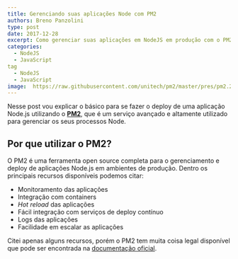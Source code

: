 ```yaml
---
title: Gerenciando suas aplicações Node com PM2
authors: Breno Panzolini
type: post
date: 2017-12-28
excerpt: Como gerenciar suas aplicações em NodeJS em produção com o PM2.
categories:
  - NodeJS
  - JavaScript
tag
  - NodeJS
  - JavaScript
image:  https://raw.githubusercontent.com/unitech/pm2/master/pres/pm2.20d3ef.png
---
```


Nesse post vou explicar o básico para se fazer o deploy de uma aplicação Node.js utilizando o [**PM2**](http://pm2.keymetrics.io/), que é um serviço avançado e altamente utilizado para gerenciar os seus processos Node.

## Por que utilizar o PM2?

O PM2 é uma ferramenta open source completa para o gerenciamento e deploy de aplicações Node.js em ambientes de produção. Dentro os principais recursos disponíveis podemos citar:

- Monitoramento das aplicações
- Integração com containers
- *Hot reload* das aplicações
- Fácil integração com serviços de deploy contínuo
- Logs das aplicações
- Facilidade em escalar as aplicações

Citei apenas alguns recursos, porém o PM2 tem muita coisa legal disponível que pode ser encontrada na [documentação oficial](http://pm2.keymetrics.io/docs/usage/cluster-mode/).
